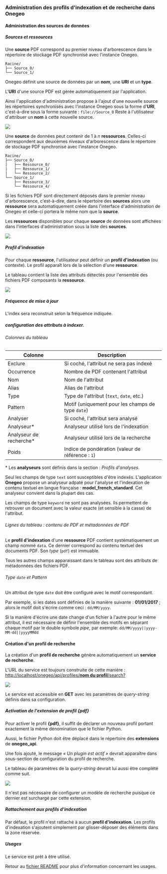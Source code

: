 ### Administration des profils d'indexation et de recherche dans Onegeo

#### Administration des sources de données

##### Sources et ressources

Une __source__ PDF correspond au premier niveau d'arborescence dans le
répertoire de stockage PDF synchronisé avec l'instance Onegeo.

```
Racine/
├── Source_0/
└── Source_1/
```

Onegeo définit une source de données par un __nom__, une __URI__ et un __type__.

L'__URI__ d'une source PDF est gérée automatiquement par l'application.

Ainsi l'application d'administration propose à l'ajout d'une nouvelle source
les répertoires synchronisés avec l'instance Onegeo sous la forme d'__URI__,
c'est-à-dire sous la forme suivante : ```file://Source_0```
Reste à l'utilisateur d'attribuer un __nom__ à cette nouvelle source.

![](screenshots/screenshot_01.png)

Une __source__ de données peut contenir de 1 à _n_ __ressources__.
Celles-ci correspondent aux deuxièmes niveaux d'arborescence dans le
répertoire de stockage PDF synchronisé avec l'instance Onegeo.

```
Racine/
├── Source_0/
|   ├── Ressource_0/
|   ├── Ressource_1/
|   └── Ressource_2/
└── Source_1/
    ├── Ressource_3/
    └── Ressource_4/
```

Si les fichiers PDF sont directement déposés dans le premier niveau
d'arborescence, c'est-à-dire, dans le répertoire des __sources__ alors une
__ressource__ sera automatiquement créée dans l'interface d'administration de
Onegeo et celle-ci portera le même nom que la __source__.

Les __ressources__ disponibles pour chaque __source__ de données sont affichées
dans l'interfaces d'administration sous la liste des __sources__.

![](screenshots/screenshot_02.png)

##### Profil d'indexation

Pour chaque __ressource__, l'utilisateur peut définir un __profil d'indexation__
(ou contexte). Le profil apparaît lors de la sélection d'une __ressource__.

Le tableau contient la liste des attributs détectés pour l'ensemble des
fichiers PDF composants la __ressource__.

![](screenshots/screenshot_03.png)

##### Fréquence de mise à jour

L'index sera reconstruit selon la fréquence indiquée.

##### configuration des attributs à indexer.

###### Colonnes du tableau

| Colonne       | Description                                                  |
|-------------- | ------------------------------------------------------------ |
| Exclure       | Si coché, l'attribut ne sera pas indexé                      |
| Occurrence    | Nombre de PDF contenant l'attribut                           |
| Nom           | Nom de l'attribut                                            |
| Alias         | Alias de l'attribut                                          |
| Type          | Type de l'attribut (```text```, ```date```, etc.)            |
| Pattern       | Motif (uniquement pour les champs de type ```date```)        |
| Analyser      | Si coché, l'attribut sera analysé                            |
| Analyseur*    | Analyseur utilisé lors de l'indexation                       |
| Analyseur de recherche* | Analyseur utilisé lors de la recherche             |
| Poids        | Indice de pondération (valeur de référence : ```1```)         |

\* Les __analyseurs__ sont définis dans la section : _Profils d'analyses_.

Seul les champs de type ```text``` sont susceptibles d'être indexés.
L'application __Onegeo__ propose un analyseur adpaté pour l'analyse et
l'indexation de contenu textuel en langue française : __model_french_standard__.
Cet analyseur convient dans la plupart des cas.

Les champs de type ```keyword``` ne sont pas analysées. Ils permettent
de retrouver un document avec la valeur exacte (et sensible
à la casse) de l'attribut.

###### Lignes du tableau : contenu de PDF et métadonnées de PDF

Le __profil d'indexation__ d'une __ressource__ PDF contient systématiquement
un champ nommé ```data```. Ce dernier correspond au contenu textuel des
documents PDF. Son _type_ (```pdf```) est immuable.

Tous les autres champs apparaissant dans le tableau sont des attributs de
métadonnées des fichiers PDF.

###### Type ```date``` et Pattern

Un attribut de type ```date``` doit être configuré avec le motif correspondant.

Par exemple, si les dates sont définies de la manière suivante : __01/01/2017__ ;
alors le motif doit s'écrire comme ceci : ```dd/MM/yyyy```.

Si la manière d'écrire une date change d'un fichier à l'autre pour
le même attribut, il est nécessaire de définir l'ensemble des motifs en
séparant chaque motif par le double symbole _pipe_, par exemple: ```dd/MM/yyyy||yyyy-MM-dd||yyyyMMdd```

#### Création d'un profil de recherche

La création d'un __profil de recherche__ génère automatiquement un __service
de recherche__.

L'URL du service est toujours construite de cette manière : [http://localhost/onegeo/api/profiles/__nom du profil__/search?](
    http://localhost/onegeo/api/profiles/pdf/search)

![](screenshots/screenshot_04.png)

Le service est accessible en __GET__ avec les paramètres de _query-string_
définis dans sa configuration.

##### Activation de l'extension de profil __{pdf}__

Pour activer le profil __{pdf}__, il suffit de déclarer un nouveau profil
portant exactement la même dénomination que le fichier Python.

Aussi, le fichier Python doit être déplacé dans le répertoire des __extensions__
de __onegeo_api__.

Une fois ajouté, le message _« Un plugin est actif »_ devrait apparaître dans
sous-section de configuration du profil de recherche.

Le tableau de paramètres de la _query-string_ devrait lui aussi être complété
comme suit.

![](screenshots/screenshot_05.png)

Il n'est pas nécessaire de configurer un modèle de recherche puisque
ce dernier est surchargé par cette extension.

##### Rattachement aux profils d'indexation

Par défaut, le profil n'est rattaché à aucun __profil d'indexation__.
Les profils d'indexation s'ajoutent simplement par glisser-déposer des éléments
dans la zone réservée.

##### Usages

Le service est prêt à être utilisé.

Retour au [fichier README](../README.md) pour plus d'information concernant
les usages.
